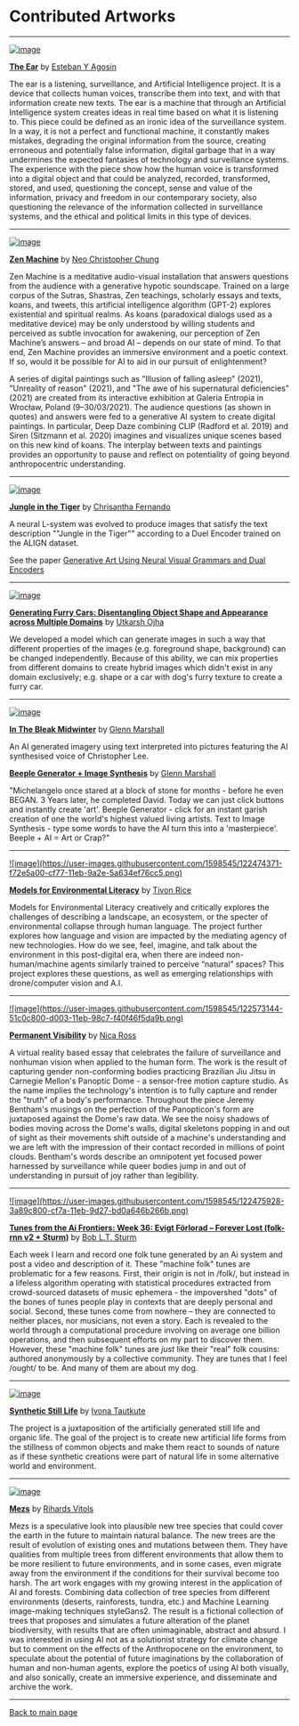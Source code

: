 # Contributed Artworks

---

<a href="http://www.estebanagosin.cl/eng/the_ear.html" id="agosin">![image](https://user-images.githubusercontent.com/1598545/122474335-ebdb2e80-cf77-11eb-9a64-44bb5ea082bb.png)</a>

[__The Ear__](http://www.estebanagosin.cl/eng/the_ear.html) by [Esteban Y Agosin](http://www.estebanagosin.cl/eng/)

The ear is a listening, surveillance, and Artificial Intelligence project. It is a device that collects human voices, 
transcribe them into text, and with that information create new texts. The ear is a machine that through an Artificial
Intelligence system creates ideas in real time based on what it is listening to. This piece could be defined as an 
ironic idea of the surveillance system. In a way, it is not a perfect and functional machine, it constantly makes 
mistakes, degrading the original information from the source, creating erroneous and potentially false information,
digital garbage that in a way undermines the expected fantasies of technology and surveillance systems. The experience
with the piece show how the human voice is transformed into a digital object and that could be analyzed, recorded, 
transformed, stored, and used, questioning the concept, sense and value of the information, privacy and freedom in
our contemporary society, also questioning the relevance of the information collected in surveillance systems, and
the ethical and political limits in this type of devices.

---

<a href="https://ncchung.com/zenmachine-gallery" id="chung">![image](https://user-images.githubusercontent.com/1598545/122476695-7bcea780-cf7b-11eb-8b58-a75420079d03.png)</a>

[__Zen Machine__](https://ncchung.com/zenmachine-gallery) by [Neo Christopher Chung](https://cbml.science/)

Zen Machine is a meditative audio-visual installation that answers questions from the audience with a generative hypotic soundscape. Trained on a large corpus of the Sutras, Shastras, Zen teachings, scholarly essays and texts, koans, and tweets, this artificial intelligence algorithm (GPT-2) explores existential and spiritual realms. As koans (paradoxical dialogs used as a meditative device) may be only understood by willing students and perceived as subtle invocation for awakening, our perception of Zen Machine’s answers – and broad AI – depends on our state of mind. To that end, Zen Machine provides an immersive environment and a poetic context. If so, would it be possible for AI to aid in our pursuit of enlightenment?

A series of digital paintings such as "Illusion of falling asleep" (2021), "Unreality of reason" (2021), and "The awe of his supernatural deficiencies" (2021) are created from its interactive exhibition at Galeria Entropia in Wrocław, Poland (9–30/03/2021). The audience questions (as shown in quotes) and answers were fed to a generative AI system to create digital paintings. In particular, Deep Daze combining CLIP (Radford et al. 2019) and Siren (Sitzmann et al. 2020) imagines and visualizes unique scenes based on this new kind of koans. The interplay between texts and paintings provides an opportunity to pause and reflect on potentiality of going beyond anthropocentric understanding.

---

<a href="https://www.chrisantha.co.uk/post/jungle-in-the-tiger" id="fernando">![image](https://user-images.githubusercontent.com/1598545/122477192-33fc5000-cf7c-11eb-97a5-ffefbbd3b7bd.png)</a>

[__Jungle in the Tiger__](https://www.chrisantha.co.uk/post/jungle-in-the-tiger) by [Chrisantha Fernando](https://www.chrisantha.co.uk/)

A neural L-system was evolved to produce images that satisfy the text description ""Jungle in the Tiger"" according to
a Duel Encoder trained on the ALIGN dataset. 

See the paper [Generative Art Using Neural Visual Grammars and Dual Encoders](https://arxiv.org/abs/2105.00162)

---

<a href="https://utkarshojha.github.io/inter-domain-gan/" id="ojha">![image](https://user-images.githubusercontent.com/1598545/122570708-da8a3480-d000-11eb-9d66-3e414b61b528.png)
</a>

[__Generating Furry Cars: Disentangling Object Shape and Appearance across Multiple Domains__](https://utkarshojha.github.io/inter-domain-gan/) by [Utkarsh Ojha](https://utkarshojha.github.io/)

We developed a model which can generate images in such a way that different properties of the images (e.g. foreground
shape, background) can be changed independently. Because of this ability, we can mix properties from different domains
to create hybrid images which didn't exist in any domain exclusively; e.g. shape or a car with dog's furry texture to
create a furry car.

---

<a href="https://youtu.be/05pIId167B8" id="marshall">![image](https://user-images.githubusercontent.com/1598545/122476223-acfaa800-cf7a-11eb-99f7-493312473dbf.png)</a>

[__In The Bleak Midwinter__](https://youtu.be/05pIId167B8) by [Glenn Marshall](https://www.youtube.com/c/GlennMarshallNeuralArt)

An AI generated imagery using text interpreted into pictures featuring the AI synthesised voice of Christopher Lee.

[__Beeple Generator + Image Synthesis__](https://youtu.be/Aest8DgRkMs) by [Glenn Marshall](https://www.youtube.com/c/GlennMarshallNeuralArt)

"Michelangelo once stared at a block of stone for months - before he even BEGAN. 3 Years later, he completed David. Today we can just click buttons and instantly create 'art'. Beeple Generator - click for an instant garish creation of one the world's highest valued living artists. Text to Image Synthesis - type some words to have the AI turn this into a 'masterpiece'. Beeple + AI = Art or Crap?"

---

<a href="https://www.tivonrice.com/models.html" id="rice">
![image](https://user-images.githubusercontent.com/1598545/122474371-f72e5a00-cf77-11eb-9a2e-5a634ef76cc5.png)</a>

[__Models for Environmental Literacy__](https://www.tivonrice.com/models.html) by [Tivon Rice](https://www.tivonrice.com)

Models for Environmental Literacy creatively and critically explores the challenges of describing a landscape, an 
ecosystem, or the specter of environmental collapse through human language. The project further explores how language
and vision are impacted by the mediating agency of new technologies. How do we see, feel, imagine, and talk about the
environment in this post-digital era, when there are indeed non-human/machine agents similarly trained to perceive
“natural” spaces? This project explores these questions, as well as emerging relationships with drone/computer vision
and A.I.

---
<a href="https://youtu.be/bazCs9Kyyt4" id="ross">
![image](https://user-images.githubusercontent.com/1598545/122573144-51c0c800-d003-11eb-98c7-f40f46f5da9b.png)</a>

[__Permanent Visibility__](https://youtu.be/bazCs9Kyyt4) by [Nica Ross](https://nicaross.com/)

A virtual reality based essay that celebrates the failure of surveillance and nonhuman vision when applied to the human
form. The work is the result of capturing gender non-conforming bodies practicing Brazilian Jiu Jitsu in Carnegie 
Mellon's Panoptic Dome - a sensor-free motion capture studio. As the name implies the technology's intention is to 
fully capture and render the "truth" of a body's performance. Throughout the piece Jeremy Bentham's musings on the
perfection of the Panopticon's form are juxtaposed against the Dome's raw data. We see the noisy shadows of bodies
moving across the Dome's walls, digital skeletons popping in and out of sight as their movements shift outside of a
machine's understanding and we are left with the impression of their contact recorded in millions of point clouds. 
Bentham's words describe an omnipotent yet focused power harnessed by surveillance while queer bodies jump in and 
out of understanding in pursuit of joy rather than legibility.

---

<a href="https://tunesfromtheaifrontiers.wordpress.com/2021/06/01/week-36-evigt-forlorad-forever-lost-folk-rnn-v2-sturm/" id="sturm">
![image](https://user-images.githubusercontent.com/1598545/122475928-3a89c800-cf7a-11eb-9d27-bd0a646b266b.png)</a>

[__Tunes from the Ai Frontiers: Week 36: Evigt Förlorad – Forever Lost (folk-rnn v2 + Sturm)__](https://tunesfromtheaifrontiers.wordpress.com/2021/06/01/week-36-evigt-forlorad-forever-lost-folk-rnn-v2-sturm/) by [Bob L.T. Sturm](https://www.kth.se/profile/bobs)

Each week I learn and record one folk tune generated by an Ai system and post a video and description of it. These "machine folk" tunes are problematic for a few reasons. First, their origin is not in /folk/, but instead in a lifeless algorithm operating with statistical procedures extracted from crowd-sourced datasets of music ephemera - the impovershed "dots" of the bones of tunes people play in contexts that are deeply personal and social. Second, these tunes come from nowhere – they are connected to neither places, nor musicians, not even a story. Each is revealed to the world through a computational procedure involving on average one billion operations, and then subsequent efforts on my part to discover them. However, these "machine folk" tunes are _just_ like their "real" folk cousins: authored anonymously by a collective community. They are tunes that I feel /ought/ to be. And many of them are about my dog.

---

<a href="https://ivonatau.com/synthetic-still-life" id="tautkute">![image](https://user-images.githubusercontent.com/1598545/122476928-d49e4000-cf7b-11eb-9817-3f7f468d8a02.png)</a>

[__Synthetic Still Life__](https://ivonatau.com/synthetic-still-life) by [Ivona Tautkute](https://ivonatau.com/ai-art)

The project is a juxtaposition of the artificially generated still life and organic life. The goal of the project is to create new artificial life forms from the stillness of common objects and make them react to sounds of nature as if these synthetic creations were part of natural life in some alternative world and environment.

---

<a href="http://mezs.ai" id="vitols">![image](https://user-images.githubusercontent.com/1598545/122475800-0910fc80-cf7a-11eb-9d94-0304a937f18d.png)</a>

[__Mezs__](http://mezs.ai) by [Rihards Vitols](http://www.vitols.xyz/)

Mezs is a speculative look into plausible new tree species that could cover the earth in the future to maintain natural balance. The new trees are the result of evolution of existing ones and mutations between them. They have qualities from multiple trees from different environments that allow them to be more resilient to future environments, and in some cases, even migrate away from the environment if the conditions for their survival  become too harsh.
The art work engages with my growing interest in the application of AI and forests. Combining data collection of tree species from different environments (deserts, rainforests, tundra, etc.) and Machine Learning image-making techniques styleGans2. The result is a fictional collection of trees that proposes and simulates a future alteration of the planet biodiversity, with results that are often unimaginable, abstract and absurd. I was interested in using  AI not as a solutionist strategy for climate change but to comment on the effects of the Anthropocene on the environment, to speculate about the potential of future imaginations by the collaboration of human and non-human agents, explore the poetics of using AI both visually, and also sonically, create an immersive experience, and disseminate and archive the work.

---

 [Back to main page](http://cmmc-cvpr21.com/)
